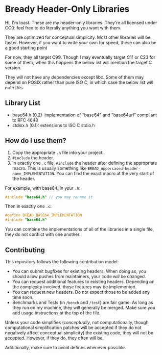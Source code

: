 # Bready Header-Only Libraries
Hi, I'm toast.
These are my header-only libraries.
They're all licensed under CC0:
feel free to do literally anything you want with them.

They are optimized for conceptual simplicity.
Most other libraries will be faster.
However, if you want to write your own for speed, these can also be a good
starting point

For now, they all target C99.
Though I may eventually target C11 or C23 for some of them,
when this happens the below list will mention the target C version.

They will not have any dependencies except libc.
Some of them may depend on POSIX rather than pure ISO C,
in which case the below list will note this.

## Library List
* base64.h (0.2): implementation of "base64" and "base64url" compliant to RFC 4648
* stdiox.h (0.1): extensions to ISO C stdio.h

## How do I use them?
1. Copy the appropriate `.h` file into your project.
2. `#include` the header.
3. In exactly one `.c` file, `#include` the header after defining the
   appropriate macro. This is usually something like
   `BREAD_uppercased-header-name_IMPLEMENTATION`.
   You can find the exact macro at the very start of the header.

For example, with base64. In your `.h`:
```c
#include "base64.h" // you may rename it
```
Then in exactly one `.c`:
```c
#define BREAD_BASE64_IMPLEMENTATION
#include "base64.h"
```

You can combine the implementations of all of the libraries in a single file,
they do not conflict with one another.

## Contributing
This repository follows the following contribution model:
* You can submit bugfixes for existing headers.
  When doing so, you should allow pushes from maintainers,
  your code *will* be changed.
* You can request additional features to existing headers.
  Depending on the complexity involved, those features may be implemented.
* You can request new headers.
  Do not expect those to be added any time soon.
* Benchmarks and Tests (in `/bench` and `/test`) are fair game.
  As long as they run on my machine, they will generally be merged.
  Make sure you add usage instructions at the top of the file.

Unless your code simplifies (*conceptually*, not computationally,
though computational simplification patches will be accepted if they do not
negatively affect conceptual simplicity) the existing code,
they will not be accepted.
However, if they do, they often will be.

Additionally, make sure to avoid defines whenever possible.
